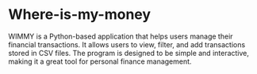 # Where-is-my-money
WIMMY is a Python-based application that helps users manage their financial transactions. It allows users to view, filter, and add transactions stored in CSV files. The program is designed to be simple and interactive, making it a great tool for personal finance management.

